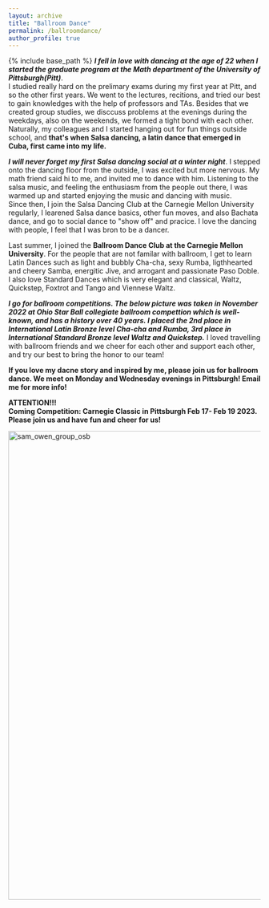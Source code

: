 ```yaml
---
layout: archive
title: "Ballroom Dance"
permalink: /ballroomdance/
author_profile: true
---
```


{% include base_path %}
***I fell in love with dancing at the age of 22 when I started the graduate program at the Math department of the University of Pittsburgh(Pitt)***.    <br />
I studied really hard on the prelimary exams during my first year at Pitt, and so the other first years. We went to the lectures, recitions, and tried our best to gain knowledges with the help of professors and TAs. Besides that we created group studies, we disccuss problems at the evenings during the weekdays, also on the weekends, we formed a tight bond with each other.    <br />
Naturally, my colleagues and I started hanging out for fun things outside school, and **that's when Salsa dancing, a latin dance that emerged in Cuba, first came into my life.**
<br />

***I will never forget my first Salsa dancing social at a winter night***. I stepped onto the dancing floor from the outside, I was excited but more nervous. My math friend said hi to me, and invited me to dance with him. Listening to the salsa music, and feeling the enthusiasm from the people out there, I was warmed up and started enjoying the music and dancing with music. <br />
Since then, I join the Salsa Dancing Club at the Carnegie Mellon University regularly, I learened Salsa dance basics, other fun moves, and also Bachata dance, and go to social dance to "show off" and pracice. I love the dancing with people, I feel that I was bron to be a dancer.
<br />

Last summer, I joined the **Ballroom Dance Club at the Carnegie Mellon University**. For the people that are not familar with ballroom, I get to learn Latin Dances such as light and bubbly Cha-cha, sexy Rumba, ligthhearted and cheery Samba, energitic Jive, and arrogant and passionate Paso Doble. I also love Standard Dances which is very elegant and classical, Waltz, Quickstep, Foxtrot and Tango and Viennese Waltz. 

***I go for ballroom competitions. The below picture was taken in November 2022 at Ohio Star Ball collegiate ballroom compettion which is well-known, and has a history over 40 years. I placed the 2nd place in International Latin Bronze level Cha-cha and Rumba, 3rd place in International Standard Bronze level Waltz and Quickstep.*** I loved travelling with ballroom friends and we cheer for each other and support each other, and try our best to bring the honor to our team!

**If you love my dacne story and inspired by me, please join us for ballroom dance. We meet on Monday and Wednesday evenings in Pittsburgh! Email me for more info!**
<br />

**ATTENTION!!!**<br />
**Coming Competition: Carnegie Classic in Pittsburgh Feb 17- Feb 19 2023. Please join us and have fun and cheer for us!**

<img width="935" alt="sam_owen_group_osb" src="https://user-images.githubusercontent.com/66021647/213876262-f6f6a912-2599-4051-9569-02bcf7891fc8.png">
